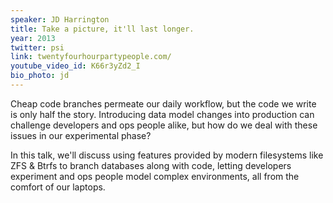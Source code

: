 ```yaml
---
speaker: JD Harrington
title: Take a picture, it'll last longer.
year: 2013
twitter: psi
link: twentyfourhourpartypeople.com/
youtube_video_id: K66r3yZd2_I
bio_photo: jd
---
```


Cheap code branches permeate our daily workflow, but the code we write is only half the story. Introducing data model changes into production can challenge developers and ops people alike, but how do we deal with these issues in our experimental phase?

In this talk, we'll discuss using features provided by modern filesystems like ZFS & Btrfs to branch databases along with code, letting developers experiment and ops people model complex environments, all from the comfort of our laptops.

